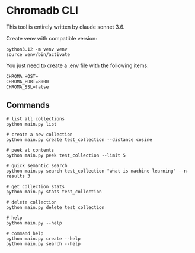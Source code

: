 # Chromadb CLI
This tool is entirely written by claude sonnet 3.6. 

Create venv with compatible version: 
```
python3.12 -m venv venv
source venv/bin/activate
```

You just need to create a .env file with the following items: 
```
CHROMA_HOST=
CHROMA_PORT=8000
CHROMA_SSL=false
```

## Commands
```
# list all collections
python main.py list

# create a new collection
python main.py create test_collection --distance cosine

# peek at contents
python main.py peek test_collection --limit 5

# quick semantic search 
python main.py search test_collection "what is machine learning" --n-results 3

# get collection stats
python main.py stats test_collection

# delete collection
python main.py delete test_collection

# help
python main.py --help

# command help
python main.py create --help
python main.py search --help
```
